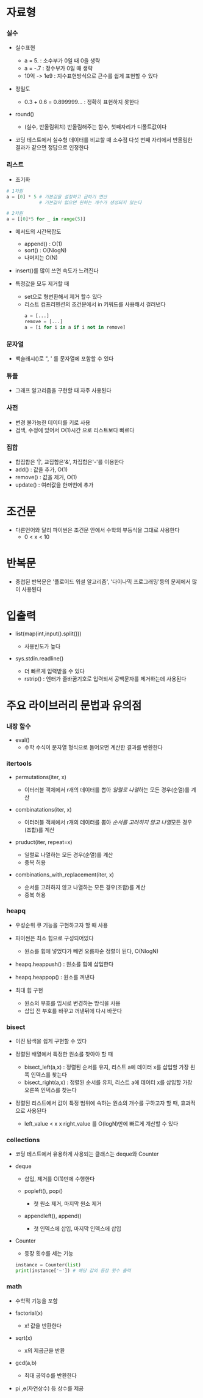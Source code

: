 # 자료형
### 실수
- 실수표현
    - a = 5.    : 소수부가 0일 때 0을 생략
    - a = -.7   : 정수부가 0일 때 생략
    - 10억 -> 1e9   : 지수표현방식으로 큰수를 쉽게 표현할 수 있다

- 정밀도
    - 0.3 + 0.6 = 0.899999...   : 정확히 표현하지 못한다
- round()
    - (실수, 반올림위치) 반올림해주는 함수, 첫째자리가 디폴트값이다
    
- 코딩 테스트에서 실수형 데이터를 비교할 때 소수점 다섯 번째 자리에서 반올림한 결과가 같으면 정답으로 인정한다

### 리스트 
- 초기화
```py
# 1차원
a = [0] * 5 # 기본값을 설정하고 곱하기 연산
            # 기본값이 없으면 원하는 개수가 생성되지 않는다

# 2차원
a = [[0]*5 for _ in range(5)]

```
- 메서드의 시간복잡도
    - append() : O(1)
    - sort() : O(NlogN)
    - 나머지는 O(N)
    
- insert()를 많이 쓰면 속도가 느려진다
- 특정값을 모두 제거할 때
    - set으로 형변환해서 제거 할수 있다
    - 리스트 컴프리헨션의 조건문에서 in 키워드를 사용해서 걸러낸다
        ```py
        a = [...]
        remove = [...]
        a = [i for i in a if i not in remove]
        ```
    
### 문자열
- 백슬래시(\)로 ", ' 를 문자열에 포함할 수 있다

### 튜플
- 그래프 알고리즘을 구현할 때 자주 사용된다

### 사전
- 변경 불가능한 데이터를 키로 사용
- 검색, 수정에 있어서 O(1)시간 으로 리스트보다 빠르다

### 집합
- 합집합은 '|', 교집합은'&', 차집합은'-'를 이용한다
- add() : 값을 추가, O(1)
- remove() : 값을 제거, O(1)
- update() : 여러값을 한꺼번에 추가

# 조건문
- 다른언어와 달리 파이썬은 조건문 안에서 수학의 부등식을 그대로 사용한다
    - 0 < x < 10 

# 반복문
- 중첩된 반복문은 '플로이드 워셜 알고리즘', '다이나믹 프로그래밍'등의 문제에서 많이 사용된다

# 입출력
- list(map(int,input().split()))
    - 사용빈도가 높다

- sys.stdin.readline()
    - 더 빠르게 입력받을 수 있다
    - rstrip() : 엔터가 줄바꿈기호로 입력되서 공백문자를 제거하는데 사용된다

# 주요 라이브러리 문법과 유의점
### 내장 함수
- eval()
    - 수학 수식이 문자열 형식으로 들어오면 계산한 결과를 반환한다

### itertools
- permutations(iter, x)
    - 이터러블 객체에서 r개의 데이터를 뽑아 *일렬로 나열*하는 모든 경우(순열)를 계산

- combinatations(iter, x)
    - 이터러블 객체에서 r개의 데이터를 뽑아 *순서를 고려하지 않고 나열*모든 경우(조합)를 계산

- pruduct(iter, repeat=x)
    - 일렬로 나열하는 모든 경우(순열)를 계산
    - 중복 허용

- combinations_with_replacement(iter, x)
    - 순서를 고려하지 않고 나열하는 모든 경우(조합)를 계산
    - 중복 허용

### heapq
- 우성순위 큐 기능을 구현하고자 할 때 사용
- 파이썬은 최소 힙으로 구성되어있다
    - 원소를 힙에 넣었다가 빼면 오름차순 정렬이 된다, O(NlogN)

- heapq.heappush()  : 원소를 힙에 삽입한다
- heapq.heappop()   : 원소를 꺼낸다

- 최대 힙 구현
    - 원소의 부호를 임시로 변경하는 방식을 사용
    - 삽입 전 부호를 바꾸고 꺼낸뒤에 다시 바꾼다

### bisect
- 이진 탐색을 쉽게 구현할 수 있다
- 정렬된 배열에서 특정한 원소를 찾아야 할 때
    - bisect_left(a,x)  : 정렬된 순서를 유지, 리스트 a에 데이터 x를 삽입할 가장 왼쪽 인덱스를 찾는다
    - bisect_right(a,x)  : 정렬된 순서를 유지, 리스트 a에 데이터 x를 삽입할 가장 오른쪽 인덱스를 찾는다

- 정렬된 리스트에서 값이 특정 범위에 속하는 원소의 개수를 구하고자 할 때, 효과적으로 사용된다
    - left_value < x x right_value 를 O(logN)만에 빠르게 계산할 수 있다

### collections
- 코딩 테스트에서 유용하게 사용되는 클래스는 deque와 Counter
- deque
    - 삽입, 제거를 O(1)만에 수행한다
    - popleft(), pop()
        - 첫 원소 제거, 마지막 원소 제거
    
    - appendleft(), append()
        - 첫 인덱스에 삽입, 마지막 인덱스에 삽입

- Counter
    - 등장 횟수를 세는 기능
    ```py
    instance = Counter(list)
    print(instance['~']) # 해당 값의 등장 횟수 출력
    ```

### math
- 수학적 기능을 포함
- factorial(x)
    - x! 값을 반환한다

- sqrt(x)
    - x의 제곱근을 반환

- gcd(a,b)
    - 최대 공약수를 반환한다

- pi ,e(자연상수) 등 상수를 제공

        